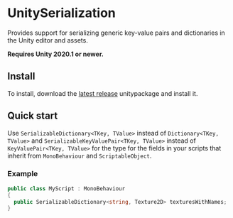 # UnitySerialization

Provides support for serializing generic key-value pairs and dictionaries in the Unity editor and assets.

**Requires Unity 2020.1 or newer.**

## Install

To install, download the [latest release](https://github.com/jonathanpotts/UnitySerialization/releases) unitypackage and install it.

## Quick start

Use `SerializableDictionary<TKey, TValue>` instead of `Dictionary<TKey, TValue>` and `SerializableKeyValuePair<TKey, TValue>` instead of `KeyValuePair<TKey, TValue>` for the type for the fields in your scripts that inherit from `MonoBehaviour` and `ScriptableObject`.

### Example

```cs
public class MyScript : MonoBehaviour
{
  public SerializableDictionary<string, Texture2D> texturesWithNames;
}
```
